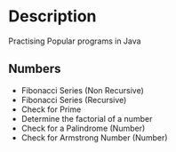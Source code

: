 # Description
Practising Popular programs in Java

## Numbers
- Fibonacci Series (Non Recursive)
- Fibonacci Series (Recursive)
- Check for Prime
- Determine the factorial of a number
- Check for a Palindrome (Number)
- Check for Armstrong Number (Number)